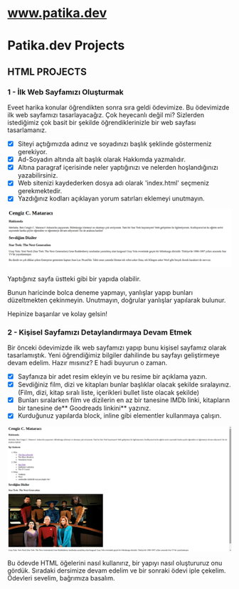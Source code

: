 # www.patika.dev
# Patika.dev Projects

## HTML PROJECTS
### 1 - İlk Web Sayfamızı Oluşturmak

Eveet harika konular öğrendikten sonra sıra geldi ödevimize. Bu ödevimizde ilk web sayfamızı tasarlayacağız. Çok heyecanlı değil mi? Sizlerden istediğimiz çok basit bir şekilde öğrendiklerinizle bir web sayfası tasarlamanız.<br>

- [x] Siteyi açtığımızda adınız ve soyadınızı başlık şeklinde göstermeniz gerekiyor.
- [x] Ad-Soyadın altında alt başlık olarak Hakkımda yazmalıdır.
- [x] Altına paragraf içerisinde neler yaptığınızı ve nelerden hoşlandığınızı yazabilirsiniz.
- [x] Web sitenizi kaydederken dosya adı olarak 'index.html' seçmeniz gerekmektedir.
- [x] Yazdığınız kodları açıklayan yorum satırları eklemeyi unutmayın.

![ilkwebsayfasi](https://github.com/Kodluyoruz/taskforce/raw/main/html/odev1/figures/firstwebpage.png)

Yaptığınız sayfa üstteki gibi bir yapıda olabilir.

Bunun haricinde bolca deneme yapmayı, yanlışlar yapıp bunları düzeltmekten çekinmeyin. Unutmayın, doğrular yanlışlar yapılarak bulunur.

Hepinize başarılar ve kolay gelsin!

### 2 - Kişisel Sayfamızı Detaylandırmaya Devam Etmek

Bir önceki ödevimizde ilk web sayfamızı yapıp bunu kişisel sayfamız olarak tasarlamıştık. Yeni öğrendiğimiz bilgiler dahilinde bu sayfayı geliştirmeye devam edelim. Hazır mısınız? E hadi buyurun o zaman.<br>

- [x] Sayfanıza bir adet resim ekleyin ve bu resime bir açıklama yazın.
- [x] Sevdiğiniz film, dizi ve kitapları bunlar başlıklar olacak şekilde sıralayınız. (Film, dizi, kitap sıralı liste, içerikleri bullet liste olacak şekilde)
- [x] Bunları sıralarken film ve dizilerin en az bir tanesine IMDb linki, kitapların bir tanesine de** Goodreads linkini** yazınız.
- [x] Kurduğunuz yapılarda block, inline gibi elementler kullanmaya çalışın.

![ikinciwebsayfasi](https://raw.githubusercontent.com/Kodluyoruz/taskforce/main/html/odev2/figures/secondwebpage.png)

Bu ödevde HTML öğelerini nasıl kullanırız, bir yapıyı nasıl oluştururuz onu gördük. Sıradaki dersimize devam edelim ve bir sonraki ödevi iple çekelim. Ödevleri sevelim, bağrımıza basalım.